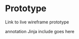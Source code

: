# Prototype

Link to live wireframe prototype

<div class="annotation--slider">
  annotation Jinja include goes here
</div>   


